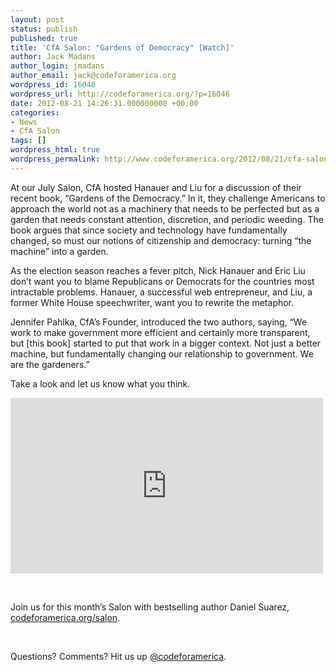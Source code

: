 ```yaml
---
layout: post
status: publish
published: true
title: 'CfA Salon: "Gardens of Democracy" [Watch]'
author: Jack Madans
author_login: jmadans
author_email: jack@codeforamerica.org
wordpress_id: 16046
wordpress_url: http://codeforamerica.org/?p=16046
date: 2012-08-21 14:26:31.000000000 +00:00
categories:
- News
- CfA Salon
tags: []
wordpress_html: true
wordpress_permalink: http://www.codeforamerica.org/2012/08/21/cfa-salon-gardens-of-democracy-watch/
---
```


<p>At our July Salon, CfA hosted Hanauer and Liu for a discussion of their recent book, “Gardens of the Democracy.” In it, they challenge Americans to approach the world not as a machinery that needs to be perfected but as a garden that needs constant attention, discretion, and periodic weeding. The book argues that since society and technology have fundamentally changed, so must our notions of citizenship and democracy: turning “the machine” into a garden.</p>
<p>As the election season reaches a fever pitch, Nick Hanauer and Eric Liu don’t want you to blame Republicans or Democrats for the countries most intractable problems. Hanauer, a successful web entrepreneur, and Liu, a former White House speechwriter, want you to rewrite the metaphor.</p>
<p>Jennifer Pahlka, CfA’s Founder, introduced the two authors, saying, “We work to make government more efficient and certainly more transparent, but [this book] started to put that work in a bigger context. Not just a better machine, but fundamentally changing our relationship to government. We are the gardeners.”</p>
<p>Take a look and let us know what you think.</p>
<p><iframe frameborder="0" height="281" src="http://player.vimeo.com/video/47599731" width="500"></iframe></p>
<p> </p>
<p>Join us for this month’s Salon with bestselling author Daniel Suarez, <a href="http://codeforamerica.org/salon">codeforamerica.org/salon</a>.</p>
<p> </p>
<p>Questions? Comments? Hit us up <a href="http://twitter.com/codeforamerica" target="_blank">@codeforamerica</a>.</p>

